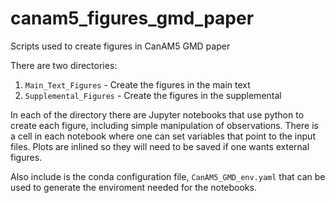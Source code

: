 # canam5_figures_gmd_paper
Scripts used to create figures in CanAM5 GMD paper

There are two directories:
1. `Main_Text_Figures` - Create the figures in the main text
2. `Supplemental_Figures` - Create the figures in the supplemental

In each of the directory there are Jupyter notebooks that use python to create each figure, including simple manipulation of observations.  There is a cell in each notebook where one can set variables that point to the input files.  Plots are inlined so they will need to be saved if one wants external figures.

Also include is the conda configuration file, `CanAM5_GMD_env.yaml` that can be used to generate the enviroment needed for the notebooks.
